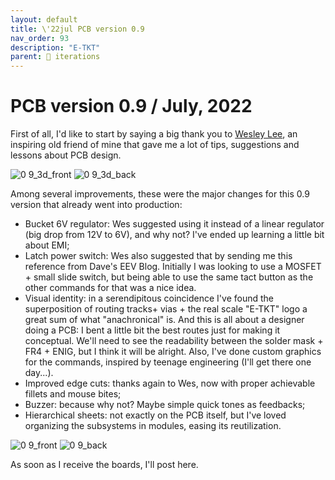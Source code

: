 ```yaml
---
layout: default
title: \'22jul PCB version 0.9
nav_order: 93
description: "E-TKT"
parent: 🧬 iterations
---
```


# **PCB version 0.9** / July, 2022

First of all, I'd like to start by saying a big thank you to [Wesley Lee](https://github.com/wes06), an inspiring old friend of mine that gave me a lot of tips, suggestions and lessons about PCB design.

![0 9_3d_front](https://user-images.githubusercontent.com/15098003/190516138-f19466c5-48a9-4682-b4de-739202340629.png)
![0 9_3d_back](https://user-images.githubusercontent.com/15098003/190516095-a289d03f-a9be-43c6-b427-b986552f53f9.png)

Among several improvements, these were the major changes for this 0.9 version that already went into production:

- Bucket 6V regulator: Wes suggested using it instead of a linear regulator (big drop from 12V to 6V), and why not? I've ended up learning a little bit about EMI;
- Latch power switch: Wes also suggested that by sending me this reference from Dave's EEV Blog. Initially I was looking to use a MOSFET + small slide switch, but being able to use the same tact button as the other commands for that was a nice idea.
- Visual identity: in a serendipitous coincidence I've found the superposition of routing tracks+ vias + the real scale "E-TKT" logo a great sum of what "anachronical" is. And this is all about a designer doing a PCB: I bent a little bit the best routes just for making it conceptual. We'll need to see the readability between the solder mask + FR4 + ENIG, but I think it will be alright. Also, I've done custom graphics for the commands, inspired by teenage engineering (I'll get there one day...).
- Improved edge cuts: thanks again to Wes, now with proper achievable fillets and mouse bites;
- Buzzer: because why not? Maybe simple quick tones as feedbacks;
- Hierarchical sheets: not exactly on the PCB itself, but I've loved organizing the subsystems in modules, easing its reutilization.

![0 9_front](https://user-images.githubusercontent.com/15098003/190516169-8763b84c-aac9-486b-b047-f912d9e095b8.png)
![0 9_back](https://user-images.githubusercontent.com/15098003/190516176-ade8f440-ec77-4912-916a-c3aa28cc1d03.png)


As soon as I receive the boards, I'll post here.
